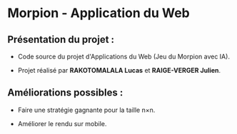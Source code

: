 # Morpion - Application du Web

<h2>Présentation du projet :</h2>

- Code source du projet d'Applications du Web (Jeu du Morpion avec IA).

- Projet réalisé par __RAKOTOMALALA Lucas__ et __RAIGE-VERGER Julien__.

<h2>Améliorations possibles :</h2>

- Faire une stratégie gagnante pour la taille n×n.

- Améliorer le rendu sur mobile.
